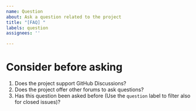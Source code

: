 ```yaml
---
name: Question
about: Ask a question related to the project
title: "[FAQ] "
labels: question
assignees: ''

---
```


# Consider before asking

1. Does the project support GitHub Discussions?
2. Does the project offer other forums to ask questions?
3. Has this question been asked before (Use the `question` label to filter also for closed issues)?
